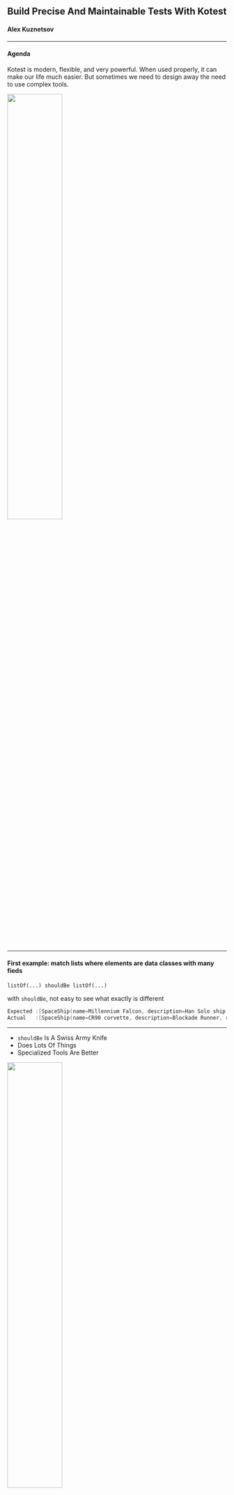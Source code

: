 ## Build Precise And Maintainable Tests With Kotest

#### Alex Kuznetsov

---

#### Agenda

Kotest is modern, flexible, and very powerful. When used properly, it can make our life much easier. But sometimes we need to design away the need to use complex tools.

<img src="many-tools.png" height="50%" width="50%"/>

---

#### First example: match lists where elements are data classes with many fieds

```
listOf(...) shouldBe listOf(...)
```
with `shouldBe`, not easy to see what exactly is different

```kotlin
Expected :[SpaceShip(name=Millennium Falcon, description=Han Solo ship, range=10, capacity=10, serialNumber=123456), SpaceShip(name=Ghost, description=seen in Rogue One, range=10, capacity=10, serialNumber=Unknown), SpaceShip(name=CR90 corvette, description=Blockade Runner, range=10, capacity=10, serialNumber=123456), SpaceShip(name=CR90 corvette, description=Blockade Runner, range=10, capacity=10, serialNumber=123356)]
Actual   :[SpaceShip(name=CR90 corvette, description=Blockade Runner, range=10, capacity=10, serialNumber=123457), SpaceShip(name=Millennium Falcon, description=Han Solo ship, range=10, capacity=10, serialNumber=123456), SpaceShip(name=Ghost, description=seen in Rogue One, range=10, capacity=10, serialNumber=Unknown), SpaceShip(name=CR90 corvette, description=Blockade Runner, range=10, capacity=10, serialNumber=123456), SpaceShip(name=CR90 corvette, description=Blockade Runner, range=10, capacity=10, serialNumber=123457)]
```

---

* `shouldBe` Is A Swiss Army Knife
* Does Lots Of Things
* Specialized Tools Are Better

<img src="swiss-army-knife.png" height="50%" width="50%"/>

---

### Matching lists a common problem
#### Let's improve it

I am not a visionary. I'm an engineer. I'm happy with the people who are wandering around looking at the stars but I am looking at the ground and I want to fix the pothole before I fall in.

Linus Torvalds

---

## We've built a better Matcher
Test fails because elements are in wrong order
<img src="match-ordered-lists0.png" />

---

##### TL;DR:

* Kotest is designed and built by a committee
* But it's a committee of us practitioners 
* 377 contributors, 4.5K stars on GitHub
* If you have a problem, maybe kotest already has a solution

---

Let's return to matching collections - kotest has much more to offer. 
<br/>
<br/>
And we can spend a lot of time trying to figure out what exactly is different.

---

Example of specific assertion: when order does not matter

<img src="match-lists-ignoring-order.png">

---

If kotest cannot find a match, it will search for similar elements

<img src="match-unordered-collections.png"  height="75%" width="75%"/>

---

How to match ordered collections if order is not completely predictable

<img src="nonDeterministicOrder.png" />

---

Comparing _actual_ vs. _expected_, match **WHAT** we did, not **HOW** we did it

---

`BigDecimal` and scale - be specific enough, but not too much

test end result, not how it was computed

<img src="BigDecimalScale.png" />

---

Double Numbers Are Not Precise - be specific enough, but not too much

<img src="doubleNotPrecise.png" />

Similar matchers for temporal types

---

Let's move on to another example.
<br/>
Scenario 1.
<br/>
Refactor a test to be more specific and less fragile.

---

## Scenario 1. Matching JSON - Naive Test

Fragile: order of keys in JSON is not guaranteed

```kotlin
toPayload(myInstance) shouldBe 
        """{"destination":"01234","send_to":"Jane Doe"}"""
```

---

Scenario 1: the order of fields in JSON should not matter
<br/>
but this test fails:

```kotlin
"""{"destination":"01234","send_to":"Jane Doe"}""" shouldBe 
        """{"send_to":"Jane Doe","destination":"01234"}"""
```

---

Scenario 1: `shouldEqualJson` is Specialized, More Robust

```kotlin
"""{
    "destination":"01234",
    "send_to":"Jane Doe"
    }
    """ shouldEqualJson 
        """{"send_to":"Jane Doe","destination":"01234"}"""
```

---


Scenario 1: `shouldEqualJson` is Specialized, More Robust, **BUT**

if we add a new field to the object being serialized, the test will fail:

```kotlin

toPayload(
    MyPackage("01234", "Jane Doe", weight=2.34)
) shouldEqualJson 
        """{"send_to":"Jane Doe","destination":"01234"}"""
```

---

#### Scenario 1: why do we even need this test? what exactly are we verifying?

We use a very common library, `jackson`, to serialize objects to JSON. 
<br/>
<br/>
We should not be testing that library.

---

#### Scenario 1: The need to unit test json 
Passing Around Zip Codes

```kotlin
data class ZipCode(
    val zip: String
) {
    public constructor(...) {
        //custom initialization logic
    }
    init {
        //validation
    }
}
// val destination: ZipCode should serialize to JSON 
// as "destination":"01234"
// not as "destination":{"zip":"1234"}
```

---
Scenario 1:
- We are testing if our custom serializer is properly plugged in
- use the right tool - `shouldContainJsonKeyValue`

```kotlin
val package = MyPackage(
    destination = ZipCode(1234), 
    sendTo = "Jane Doe",
    weight = 2.34,
)
val actual = createPayload(package)
        
actual.shouldContainJsonKeyValue("destination", "01234") 
```
---

## Test One Specific Thing, Not The Whole Context

* tests will be precise and maintainable.
* but is can be more effort to write them.
* so it might or might not be worth it.
* not a blanket recommendation

---

Invest more effort in making tests more readable? 
<br/>
Or leave them as is.

<img src="wall-with-tools.png" >
---

How to be more precise when matching data classes:

* Ignore timestamps, identities, UUIDs, etc.
* need detailed description of what exactly is different

---

How To Match Data Classes

<img src="compareByFields.png" height="40%" width="40%"/>

---

How To Match Only Some Fields

<img src="excludeFields.png"  height="70%" width="70%"/>

---

 `assertSoftly`
<br/>
<br/>

```kotlin
assertSoftly {
    actual.color shouldBe "red"
    actual.taste shouldBe "sweet"
}
```

---

Scenario 2.
<br/>
Let's talk more about building tests that are easy to maintain.
<br/>
<br/>
When a change to code causes too many changes to tests, this may be a code smell, not a problem with tests.
<br/>
<br/>
We might need to refactor the code - and the tests will become more maintainable.

---

Scenario 2: `canContain` should depend only on dimensions of the box and the element

<img src="pan-in-box.png"  height="50%" width="50%"/>

---

Scenario 2:Tight coupling in code being tested

<img src="canContain-works.png"  height="75%" width="75%"/>

Of course, in reality there will be more tests

---

Scenario 2: Add an irrelevant field, need to update test.
<br/>
And this test should not care about the color of the box.

<img src="must-add-field.png"  height="75%" width="75%"/>

---

Scenario 2: use interface to reduce coupling

```kotlin
   interface HasDimensions {
      val length: Int
      val width: Int
      val height: Int
   }
   
   fun HasDimensions.canContain(element: HasDimensions): Boolean { TODO() }
```
---

Scenario 2: less fragile test

<img src="simpler-with-interface.png"  height="75%" width="75%"/>

---

Scenario 3.
Writing self-explanatory tests helps to figure out what exactly failed.

---

Scenario 3: Let's test upserting some data into a table


| name | before upsert | after upsert |
|------|---------------|----------------|
| apple| green         | green         |
| banana| yellow        | green         |
| cherry| -             | red           |

---

Scenario 3: validate everything in one test, not self-documenting

```kotlin
// insert test data:
// Fruit("apple", "green"),
// Fruit("banana", "yellow"),

dao.upsert(listOf(
    Fruit("banana", "green"),
    Fruit("cherry", "red"),
))

dao.getAll() shouldContainExactlyInAnyOrder listOf(
    Fruit("banana", "green"),
    Fruit("cherry", "red"),
    Fruit("apple", "green"),
)
```
It might be good enough already, but if not...

---

Scenario 3: If, and only if, we need four more readable tests

```kotlin
val actual = dao.getAll()

"should have rowToKeepAsIs" {
    actual shouldContain(rowToKeepAsIs)
}
"should have rowToUpdate" {
    actual shouldContain(rowToUpdate)
}
"should have rowToInsert" {
    actual shouldContain(rowToInsert)
}
"should not contain any other rows" {
    actual shouldContainExactlyInAnyOrder listOf(
        rowToKeepAsIs, rowToUpdate, rowToInsert
    )
}
```

---

#### Flaky tests because race conditions

- If something is 
  - shared
  - mutable
- then we can have race conditions  

Solutions?

* either do not mutate
* or do not share, run consecutively

---

Sometimes we must run consecutively, such as testing against Postgres.

```kotlin
@DoNotParallelize
class TestUsingItemsTable: StringSpec() {
    // setup/teardown test data in Items table
    // Test CRUD against Items table
}

@DoNotParallelize
class AnotherTestUsingItemsTable: StringSpec() {
    // setup/teardown test data in Orders and Items tables
    // test some joins of both tables
}
```

---

Mocking static methods can cause race conditions or break other tests, such as:

```kotlin
mockkStatic(LocalDateTime::class)
val localTime = LocalDateTime.of(2022, 4, 27, 12, 34, 56)
every { LocalDateTime.now(any<Clock>()) } returns localTime
```

while code/tests on another thread is using 
```kotlin
LocalDateTime.now()
```
So a completely unrelated change breaks a test, intermittently.
---

When we mock a static function, we in fact mutate a shared resource. 
<br/>
<br/>
And when we run tests in parallel, we share that mutable resource.
<br/>
<br/>
We can use `@DoNotParallelize` as before.
<br/>
<br/>
Or we can design away the need to mutate.

---

#### Design away the need to mutate

```kotlin
fun interface HasNow { fun now(): LocalDateTime }

class MyService(private val hasNow: HasNow) {
    fun printNow() = println(hasNow.now())
}

class HasNowTest: StringSpec() {
    init {
        "wired for prod" {
            val wiredForProd = MyService { LocalDateTime.now() }
            wiredForProd.printNow()
        }
        "wired for tests" {
            val wiredForProd = MyService { 
                LocalDateTime.of(2024, 11, 28, 1, 2, 3) 
            }
            wiredForProd.printNow()
        }
    }
}
```

---

#### Alternatively, use a wrapper

If the frameworks requires it, we may have to use a wrapper:
```kotlin
class WallClockWrapper(
    fun now() = LocalDateTime.now()
)
```
This is a regular class, which we can inject into services, pass into functions, and easily mock. And we don't need to share that mock.

---


Thank you!
<br/>
<br/>
Questions?